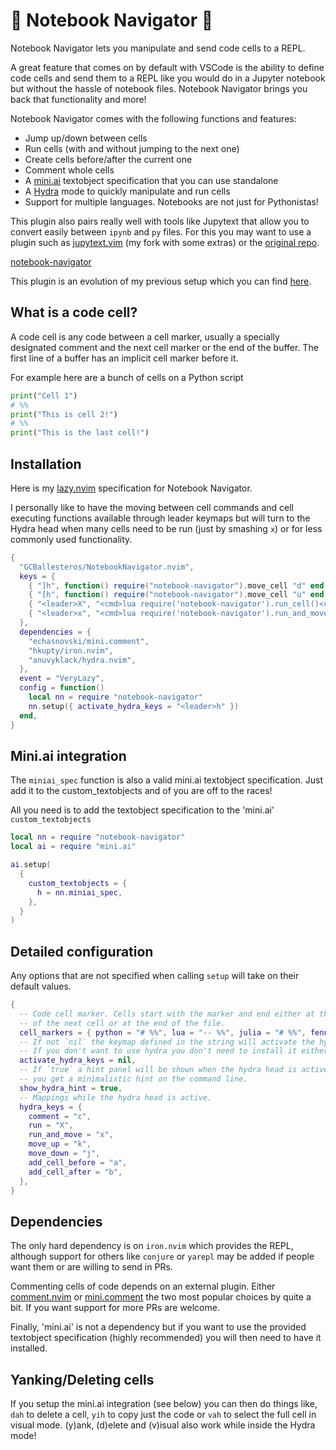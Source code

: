 # 🚢 Notebook Navigator 🚢

Notebook Navigator lets you manipulate and send code cells to a REPL.

A great feature that comes on by default with VSCode is the ability to define
code cells and send them to a REPL like you would do in a Jupyter notebook but
without the hassle of notebook files. Notebook Navigator brings you back that
functionality and more!

Notebook Navigator comes with the following functions and features:
- Jump up/down between cells
- Run cells (with and without jumping to the next one)
- Create cells before/after the current one
- Comment whole cells
- A [mini.ai](https://github.com/echasnovski/mini.nvim/blob/main/readmes/mini-ai.md) textobject
  specification that you can use standalone
- A [Hydra](https://github.com/anuvyklack/hydra.nvim) mode to quickly manipulate and run
  cells
- Support for multiple languages. Notebooks are not just for Pythonistas!

This plugin also pairs really well with tools like Jupytext that allow you to
convert easily between `ipynb` and `py` files. For this you may want to use a
plugin such as [jupytext.vim](GCBallesteros/jupytext.vim)  (my fork with some
extras) or the [original repo](goerz/jupytext.vim).

[notebook-navigator]("./assets/notebook_navigator.gif")

This plugin is an evolution of my previous setup which you can find
[here](https://www.maxwellrules.com/misc/nvim_jupyter.html).

## What is a code cell?
A code cell is any code between a cell marker, usually a specially designated comment
and the next cell marker or the end of the buffer. The first line of a buffer has an 
implicit cell marker before it.

For example here are a bunch of cells on a Python script
```python
print("Cell 1")
# %%
print("This is cell 2!")
# %%
print("This is the last cell!")
```


## Installation
Here is my [lazy.nvim](https://github.com/folke/lazy.nvim) specification for Notebook
Navigator.

I personally like to have the moving between cell commands and cell executing functions
available through leader keymaps but will turn to the Hydra head when many cells need to
be run (just by smashing `x`) or for less commonly used functionality.
```lua
{
  "GCBallesteros/NotebookNavigator.nvim",
  keys = {
    { "]h", function() require("notebook-navigator").move_cell "d" end },
    { "[h", function() require("notebook-navigator").move_cell "u" end },
    { "<leader>X", "<cmd>lua require('notebook-navigator').run_cell()<cr>" },
    { "<leader>x", "<cmd>lua require('notebook-navigator').run_and_move()<cr>" },
  },
  dependencies = {
    "echasnovski/mini.comment",
    "hkupty/iron.nvim",
    "anuvyklack/hydra.nvim",
  },
  event = "VeryLazy",
  config = function()
    local nn = require "notebook-navigator"
    nn.setup({ activate_hydra_keys = "<leader>h" })
  end,
}
```

## Mini.ai integration
The `miniai_spec` function is also a valid mini.ai textobject specification.
Just add it to the custom_textobjects and of you are off to the races!

All you need is to add the textobject specification to the 'mini.ai' `custom_textobjects`

```lua
local nn = require "notebook-navigator"
local ai = require "mini.ai"

ai.setup(
  {
    custom_textobjects = {
      h = nn.miniai_spec,
    },
  }
)
```

## Detailed configuration
Any options that are not specified when calling `setup` will take on their default values.
```lua
{
  -- Code cell marker. Cells start with the marker and end either at the beginning
  -- of the next cell or at the end of the file.
  cell_markers = { python = "# %%", lua = "-- %%", julia = "# %%", fennel = ";; %%" },
  -- If not `nil` the keymap defined in the string will activate the hydra head.
  -- If you don't want to use hydra you don't need to install it either.
  activate_hydra_keys = nil,
  -- If `true` a hint panel will be shown when the hydra head is active. If `false`
  -- you get a minimalistic hint on the command line.
  show_hydra_hint = true,
  -- Mappings while the hydra head is active.
  hydra_keys = {
    comment = "c",
    run = "X",
    run_and_move = "x",
    move_up = "k",
    move_down = "j",
    add_cell_before = "a",
    add_cell_after = "b",
  },
}
```

## Dependencies
The only hard dependency is on `iron.nvim` which provides the REPL, although
support for others like `conjure` or `yarepl` may be added if people want them
or are willing to send in PRs.

Commenting cells of code depends on an external plugin. Either
[comment.nvim](https://github.com/numToStr/Comment.nvim) or
[mini.comment](https://github.com/echasnovski/mini.comment) the two most
popular choices by quite a bit. If you want support for more PRs are welcome.

Finally, 'mini.ai' is not a dependency but if you want to use the provided
textobject specification (highly recommended) you will then need to have it
installed.


## Yanking/Deleting cells
If you setup the mini.ai integration (see below) you can then do things like,
`dah` to delete a cell, `yih` to copy just the code or `vah` to select the full
cell in visual mode. (y)ank, (d)elete and (v)isual also work while inside the
Hydra mode!
